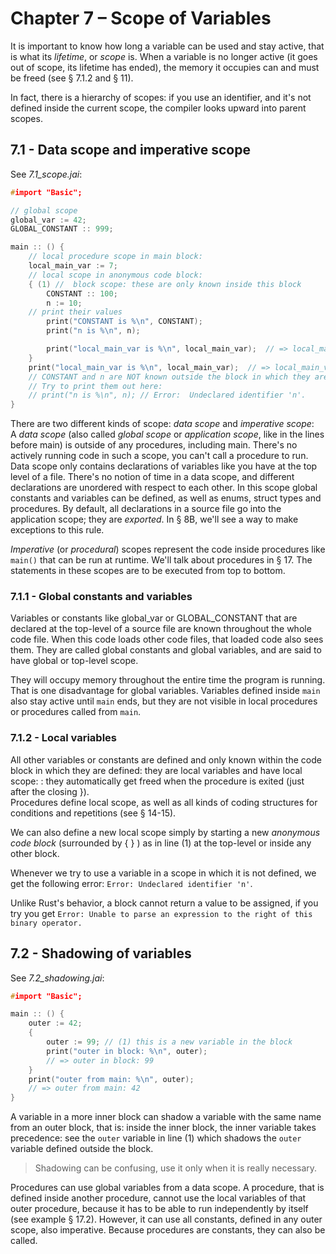 # Chapter 7 – Scope of Variables
It is important to know how long a variable can be used and stay active, that is what its _lifetime_, or _scope_ is. When a variable is no longer active (it goes out of scope, its lifetime has ended), the memory it occupies can and must be freed (see § 7.1.2 and § 11).

In fact, there is a hierarchy of scopes: if you use an identifier, and it's not defined inside the current scope, the compiler looks upward into parent scopes.

## 7.1 - Data scope and imperative scope                                           
See *7.1_scope.jai*:

```c++
#import "Basic";

// global scope
global_var := 42;
GLOBAL_CONSTANT :: 999;

main :: () {
    // local procedure scope in main block:
    local_main_var := 7;
    // local scope in anonymous code block:
    { (1) //  block scope: these are only known inside this block
        CONSTANT :: 100;
        n := 10;
    // print their values
        print("CONSTANT is %\n", CONSTANT);
        print("n is %\n", n);

        print("local_main_var is %\n", local_main_var);  // => local_main_var is 7
    }
    print("local_main_var is %\n", local_main_var);  // => local_main_var is 7
    // CONSTANT and n are NOT known outside the block in which they are defined
    // Try to print them out here:
    // print("n is %\n", n); // Error:  Undeclared identifier 'n'.
}
```

There are two different kinds of scope: _data scope_ and _imperative scope_:  
  A _data scope_ (also called _global scope_ or _application scope_, like in the lines before main) is outside of any procedures, including main. There's no actively running code in such a scope, you can't call a procedure to run. Data scope only contains declarations of variables like you have at the top level of a file. There's no notion of time in a data scope, and different declarations are unordered with respect to each other. In this scope global constants and variables can be defined, as well as enums, struct types and procedures.
  By default, all declarations in a source file go into the application scope; they are _exported_. In § 8B, we'll see a way to make exceptions to this rule.   

  _Imperative_ (or _procedural_) scopes represent the code inside procedures like `main()` that can be run at runtime. We'll talk about procedures in § 17.
  The statements in these scopes are to be executed from top to bottom.

### 7.1.1 - Global constants and variables
Variables or constants like global_var or 
GLOBAL_CONSTANT that are declared at the top-level of a source file are known throughout the whole code file. When this code loads other code files, that loaded code also sees them. They are called global constants and global variables, and are said to have global or top-level scope.  

They will occupy memory throughout the entire time the program is running. That is one disadvantage for global variables. Variables defined inside `main` also stay active until `main` ends, but they are not visible in local procedures or procedures called from `main`.  


### 7.1.2 - Local variables
All other variables or constants are defined and only known within the code block in which they are defined: they are local variables and have local scope: : they automatically get freed when the procedure is exited (just after the closing }).   
Procedures define local scope, as well as all kinds of coding structures for conditions and repetitions (see § 14-15).

We can also define a new local scope simply by starting a new _anonymous code block_  (surrounded by { } ) as in line (1) at the top-level or inside any other block. 

Whenever we try to use a variable in a scope in which it is not defined, we get the following error: `Error: Undeclared identifier 'n'`.

Unlike Rust's behavior, a block cannot return a value to be assigned, if you try you get  `Error: Unable to parse an expression to the right of this binary operator.`

## 7.2 - Shadowing of variables
See *7.2_shadowing.jai*:

```c++
#import "Basic";

main :: () {
    outer := 42;
    {
        outer := 99; // (1) this is a new variable in the block
        print("outer in block: %\n", outer); 
        // => outer in block: 99
    }
    print("outer from main: %\n", outer);    
    // => outer from main: 42
}
```

A variable in a more inner block can shadow a variable with the same name from an outer block, that is: inside the inner block, the inner variable takes precedence: see the `outer` variable in line (1) which shadows the `outer` variable defined outside the block.

> Shadowing can be confusing, use it only when it is really necessary.

Procedures can use global variables from a data scope.
A procedure, that is defined inside another procedure, cannot use the local variables of that outer procedure, because it has to be able to run independently by itself (see example § 17.2). However, it can use all constants, defined in any outer scope, also imperative. Because procedures are constants, they can also be called.  

